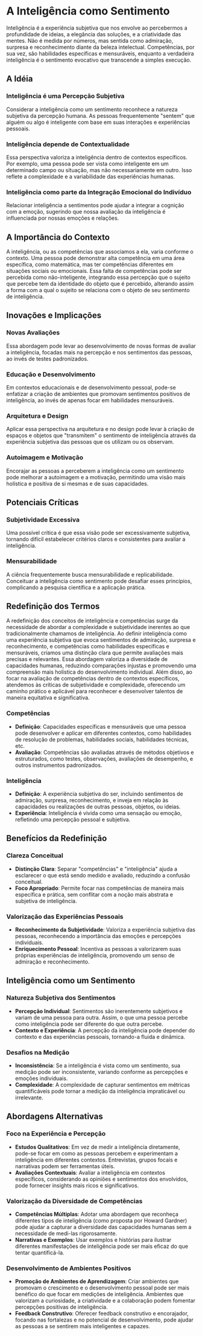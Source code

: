 # A Inteligência como Sentimento

Inteligência é a experiência subjetiva que nos envolve ao percebermos a profundidade de ideias, a elegância das soluções, e a criatividade das mentes. Não é medida por números, mas sentida como admiração, surpresa e reconhecimento diante da beleza intelectual. Competências, por sua vez, são habilidades específicas e mensuráveis, enquanto a verdadeira inteligência é o sentimento evocativo que transcende a simples execução.

## A Idéia

### Inteligência é uma Percepção Subjetiva

Considerar a inteligência como um sentimento reconhece a natureza subjetiva da percepção humana. As pessoas frequentemente "sentem" que alguém ou algo é inteligente com base em suas interações e experiências pessoais.

### Inteligência depende de Contextualidade

Essa perspectiva valoriza a inteligência dentro de contextos específicos. Por exemplo, uma pessoa pode ser vista como inteligente em um determinado campo ou situação, mas não necessariamente em outro. Isso reflete a complexidade e a variabilidade das experiências humanas.

### Inteligência como parte da Integração Emocional do Indivíduo

Relacionar inteligência a sentimentos pode ajudar a integrar a cognição com a emoção, sugerindo que nossa avaliação da inteligência é influenciada por nossas emoções e relações.

## A Importância do Contexto

A inteligência, ou as competências que associamos a ela, varia conforme o contexto. Uma pessoa pode demonstrar alta competência em uma área específica, como matemática, mas ter competências diferentes em situações sociais ou emocionais. Essa falta de competências pode ser percebida como não-inteligente, integrando essa percepção que o sujeito que percebe tem da identidade do objeto que é percebido, alterando assim a forma com a qual o sujeito se relaciona com o objeto de seu sentimento de inteligência.

## Inovações e Implicações

### Novas Avaliações

Essa abordagem pode levar ao desenvolvimento de novas formas de avaliar a inteligência, focadas mais na percepção e nos sentimentos das pessoas, ao invés de testes padronizados.

### Educação e Desenvolvimento

Em contextos educacionais e de desenvolvimento pessoal, pode-se enfatizar a criação de ambientes que promovam sentimentos positivos de inteligência, ao invés de apenas focar em habilidades mensuráveis.

### Arquitetura e Design

Aplicar essa perspectiva na arquitetura e no design pode levar à criação de espaços e objetos que "transmitem" o sentimento de inteligência através da experiência subjetiva das pessoas que os utilizam ou os observam.

### Autoimagem e Motivação

Encorajar as pessoas a perceberem a inteligência como um sentimento pode melhorar a autoimagem e a motivação, permitindo uma visão mais holística e positiva de si mesmas e de suas capacidades.

## Potenciais Críticas

### Subjetividade Excessiva

Uma possível crítica é que essa visão pode ser excessivamente subjetiva, tornando difícil estabelecer critérios claros e consistentes para avaliar a inteligência.

### Mensurabilidade

A ciência frequentemente busca mensurabilidade e replicabilidade. Conceituar a inteligência como sentimento pode desafiar esses princípios, complicando a pesquisa científica e a aplicação prática.

## Redefinição dos Termos

A redefinição dos conceitos de inteligência e competências surge da necessidade de abordar a complexidade e subjetividade inerentes ao que tradicionalmente chamamos de inteligência. Ao definir inteligência como uma experiência subjetiva que evoca sentimentos de admiração, surpresa e reconhecimento, e competências como habilidades específicas e mensuráveis, criamos uma distinção clara que permite avaliações mais precisas e relevantes. Essa abordagem valoriza a diversidade de capacidades humanas, reduzindo comparações injustas e promovendo uma compreensão mais holística do desenvolvimento individual. Além disso, ao focar na avaliação de competências dentro de contextos específicos, atendemos às críticas de subjetividade e complexidade, oferecendo um caminho prático e aplicável para reconhecer e desenvolver talentos de maneira equitativa e significativa.

### Competências

- **Definição**: Capacidades específicas e mensuráveis que uma pessoa pode desenvolver e aplicar em diferentes contextos, como habilidades de resolução de problemas, habilidades sociais, habilidades técnicas, etc.
- **Avaliação**: Competências são avaliadas através de métodos objetivos e estruturados, como testes, observações, avaliações de desempenho, e outros instrumentos padronizados.

### Inteligência

- **Definição**: A experiência subjetiva do ser, incluindo sentimentos de admiração, surpresa, reconhecimento, e inveja em relação às capacidades ou realizações de outras pessoas, objetos, ou ideias.
- **Experiência**: Inteligência é vivida como uma sensação ou emoção, refletindo uma percepção pessoal e subjetiva.

## Benefícios da Redefinição

### Clareza Conceitual

- **Distinção Clara**: Separar "competências" e "inteligência" ajuda a esclarecer o que está sendo medido e avaliado, reduzindo a confusão conceitual.
- **Foco Apropriado**: Permite focar nas competências de maneira mais específica e prática, sem conflitar com a noção mais abstrata e subjetiva de inteligência.

### Valorização das Experiências Pessoais

- **Reconhecimento da Subjetividade**: Valoriza a experiência subjetiva das pessoas, reconhecendo a importância das emoções e percepções individuais.
- **Enriquecimento Pessoal**: Incentiva as pessoas a valorizarem suas próprias experiências de inteligência, promovendo um senso de admiração e reconhecimento.

## Inteligência como um Sentimento

### Natureza Subjetiva dos Sentimentos

- **Percepção Individual**: Sentimentos são inerentemente subjetivos e variam de uma pessoa para outra. Assim, o que uma pessoa percebe como inteligência pode ser diferente do que outra percebe.
- **Contexto e Experiência**: A percepção da inteligência pode depender do contexto e das experiências pessoais, tornando-a fluida e dinâmica.

### Desafios na Medição

- **Inconsistência**: Se a inteligência é vista como um sentimento, sua medição pode ser inconsistente, variando conforme as percepções e emoções individuais.
- **Complexidade**: A complexidade de capturar sentimentos em métricas quantificáveis pode tornar a medição da inteligência impraticável ou irrelevante.

## Abordagens Alternativas

### Foco na Experiência e Percepção

- **Estudos Qualitativos**: Em vez de medir a inteligência diretamente, pode-se focar em como as pessoas percebem e experimentam a inteligência em diferentes contextos. Entrevistas, grupos focais e narrativas podem ser ferramentas úteis.
- **Avaliações Contextuais**: Avaliar a inteligência em contextos específicos, considerando as opiniões e sentimentos dos envolvidos, pode fornecer insights mais ricos e significativos.

### Valorização da Diversidade de Competências

- **Competências Múltiplas**: Adotar uma abordagem que reconheça diferentes tipos de inteligência (como proposta por Howard Gardner) pode ajudar a capturar a diversidade das capacidades humanas sem a necessidade de medi-las rigorosamente.
- **Narrativas e Exemplos**: Usar exemplos e histórias para ilustrar diferentes manifestações de inteligência pode ser mais eficaz do que tentar quantificá-la.

### Desenvolvimento de Ambientes Positivos

- **Promoção de Ambientes de Aprendizagem**: Criar ambientes que promovam o crescimento e o desenvolvimento pessoal pode ser mais benéfico do que focar em medições de inteligência. Ambientes que valorizam a curiosidade, a criatividade e a colaboração podem fomentar percepções positivas de inteligência.
- **Feedback Construtivo**: Oferecer feedback construtivo e encorajador, focando nas fortalezas e no potencial de desenvolvimento, pode ajudar as pessoas a se sentirem mais inteligentes e capazes.

